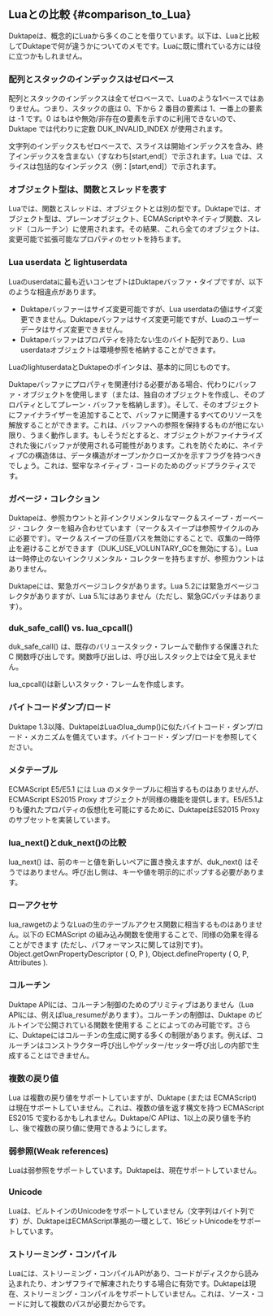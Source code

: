 ## Luaとの比較 {#comparison_to_Lua}


Duktapeは、概念的にLuaから多くのことを借りています。以下は、Luaと比較してDuktapeで何が違うかについてのメモです。Luaに既に慣れている方には役に立つかもしれません。


### 配列とスタックのインデックスはゼロベース

配列とスタックのインデックスは全てゼロベースで、Luaのような1ベースではありません。つまり、スタックの底は 0、下から 2 番目の要素は 1、一番上の要素は -1 です。0 はもはや無効/非存在の要素を示すのに利用できないので、Duktape では代わりに定数 DUK_INVALID_INDEX が使用されます。

文字列のインデックスもゼロベースで、スライスは開始インデックスを含み、終了インデックスを含まない（すなわち\[start,end\[）で示されます。Lua では、スライスは包括的なインデックス（例：\[start,end\]）で示されます。


### オブジェクト型は、関数とスレッドを表す

Luaでは、関数とスレッドは、オブジェクトとは別の型です。Duktapeでは、オブジェクト型は、プレーンオブジェクト、ECMAScriptやネイティブ関数、スレッド（コルーチン）に使用されます。その結果、これら全てのオブジェクトは、変更可能で拡張可能なプロパティのセットを持ちます。


### Lua userdata と lightuserdata

Luaのuserdataに最も近いコンセプトはDuktapeバッファ・タイプですが、以下のような相違点があります。

- Duktapeバッファーはサイズ変更可能ですが、Lua userdataの値はサイズ変更できません。Duktapeバッファはサイズ変更可能ですが、Luaのユーザーデータはサイズ変更できません。
- Duktapeバッファはプロパティを持たない生のバイト配列であり、Lua userdataオブジェクトは環境参照を格納することができます。

LuaのlightuserdataとDuktapeのポインタは、基本的に同じものです。

Duktapeバッファにプロパティを関連付ける必要がある場合、代わりにバッファ・オブジェクトを使用します（または、独自のオブジェクトを作成し、そのプロパティとしてプレーン・バッファを格納します）。そして、そのオブジェクトにファイナライザーを追加することで、バッファに関連するすべてのリソースを解放することができます。これは、バッファへの参照を保持するものが他にない限り、うまく動作します。もしそうだとすると、オブジェクトがファイナライズされた後にバッファが使用される可能性があります。これを防ぐために、ネイティブCの構造体は、データ構造がオープンかクローズかを示すフラグを持つべきでしょう。これは、堅牢なネイティブ・コードのためのグッドプラクティスです。


### ガベージ・コレクション

Duktapeは、参照カウントと非インクリメンタルなマーク＆スイープ・ガーベージ・コレク ターを組み合わせています（マーク＆スイープは参照サイクルのみに必要です）。マーク＆スイープの任意パスを無効にすることで、収集の一時停止を避けることができます（DUK_USE_VOLUNTARY_GCを無効にする）。Lua は一時停止のないインクリメンタル・コレクターを持ちますが、参照カウントはありません。

Duktapeには、緊急ガベージコレクタがあります。Lua 5.2には緊急ガベージコレクタがありますが、Lua 5.1にはありません（ただし、緊急GCパッチはあります）。


### duk_safe_call() vs. lua_cpcall()

duk_safe_call() は、既存のバリュースタック・フレームで動作する保護された C 関数呼び出しです。関数呼び出しは、呼び出しスタック上では全て見えません。

lua_cpcall()は新しいスタック・フレームを作成します。


### バイトコードダンプ/ロード

Duktape 1.3以降、DuktapeはLuaのlua_dump()に似たバイトコード・ダンプ/ロード・メカニズムを備えています。バイトコード・ダンプ/ロードを参照してください。


### メタテーブル

ECMAScript E5/E5.1 には Lua のメタテーブルに相当するものはありませんが、ECMAScript ES2015 Proxy オブジェクトが同様の機能を提供します。E5/E5.1よりも優れたプロパティの仮想化を可能にするために、DuktapeはES2015 Proxyのサブセットを実装しています。


### lua_next()とduk_next()の比較

lua_next() は、前のキーと値を新しいペアに置き換えますが、duk_next() はそうではありません。呼び出し側は、キーや値を明示的にポップする必要があります。


### ローアクセサ

lua_rawgetのようなLuaの生のテーブルアクセス関数に相当するものはありません。以下の ECMAScript の組み込み関数を使用することで、同様の効果を得ることができます (ただし、パフォーマンスに関しては別です)。Object.getOwnPropertyDescriptor ( O, P ), Object.defineProperty ( O, P, Attributes ).


### コルーチン

Duktape APIには、コルーチン制御のためのプリミティブはありません（Lua APIには、例えばlua_resumeがあります）。コルーチンの制御は、Duktape のビルトインで公開されている関数を使用する ことによってのみ可能です。さらに、Duktapeにはコルーチンの生成に関する多くの制限があります。例えば、コルーチンはコンストラクター呼び出しやゲッター/セッター呼び出しの内部で生成することはできません。


### 複数の戻り値

Lua は複数の戻り値をサポートしていますが、Duktape (または ECMAScript) は現在サポートしていません。これは、複数の値を返す構文を持つ ECMAScript ES2015 で変わるかもしれません。Duktape/C APIは、1以上の戻り値を予約し、後で複数の戻り値に使用できるようにします。


### 弱参照(Weak references)

Luaは弱参照をサポートしています。Duktapeは、現在サポートしていません。


### Unicode

Luaは、ビルトインのUnicodeをサポートしていません（文字列はバイト列です）が、DuktapeはECMAScript準拠の一環として、16ビットUnicodeをサポートしています。


### ストリーミング・コンパイル

Luaには、ストリーミング・コンパイルAPIがあり、コードがディスクから読み込まれたり、オンザフライで解凍されたりする場合に有効です。Duktapeは現在、ストリーミング・コンパイルをサポートしていません。これは、ソース・コードに対して複数のパスが必要だからです。